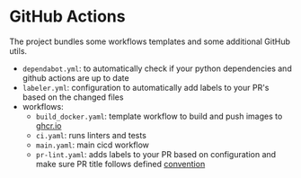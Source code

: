 # GitHub Actions

The project bundles some workflows templates and some additional GitHub utils.

- `dependabot.yml`: to automatically check if your python dependencies and github actions are up to date
- `labeler.yml`: configuration to automatically add labels to your PR's based on the changed files
- workflows:
    - `build_docker.yaml`: template workflow to build and push images to [ghcr.io](https://github.com/features/packages)
    - `ci.yaml`: runs linters and tests
    - `main.yaml`: main cicd workflow
    - `pr-lint.yaml`: adds labels to your PR based on configuration and make sure PR title follows defined [convention](https://www.conventionalcommits.org/en/v1.0.0/)
